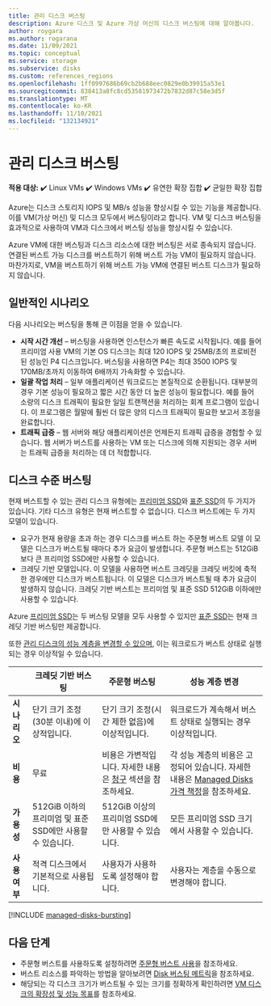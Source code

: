 ```yaml
---
title: 관리 디스크 버스팅
description: Azure 디스크 및 Azure 가상 머신의 디스크 버스팅에 대해 알아봅니다.
author: roygara
ms.author: rogarana
ms.date: 11/09/2021
ms.topic: conceptual
ms.service: storage
ms.subservice: disks
ms.custom: references_regions
ms.openlocfilehash: 1ff0997686b69cb2b688eec0829e0b39915a53e1
ms.sourcegitcommit: 838413a8fc8cd53581973472b7832d87c58e3d5f
ms.translationtype: MT
ms.contentlocale: ko-KR
ms.lasthandoff: 11/10/2021
ms.locfileid: "132134921"
---
```

# <a name="managed-disk-bursting"></a>관리 디스크 버스팅

**적용 대상:** :heavy_check_mark: Linux VMs :heavy_check_mark: Windows VMs :heavy_check_mark: 유연한 확장 집합 :heavy_check_mark: 균일한 확장 집합

Azure는 디스크 스토리지 IOPS 및 MB/s 성능을 향상시킬 수 있는 기능을 제공합니다. 이를 VM(가상 머신) 및 디스크 모두에서 버스팅이라고 합니다. VM 및 디스크 버스팅을 효과적으로 사용하여 VM과 디스크에서 버스팅 성능을 향상시킬 수 있습니다.

Azure VM에 대한 버스팅과 디스크 리소스에 대한 버스팅은 서로 종속되지 않습니다. 연결된 버스트 가능 디스크를 버스트하기 위해 버스트 가능 VM이 필요하지 않습니다. 마찬가지로, VM을 버스트하기 위해 버스트 가능 VM에 연결된 버스트 디스크가 필요하지 않습니다.

## <a name="common-scenarios"></a>일반적인 시나리오
다음 시나리오는 버스팅을 통해 큰 이점을 얻을 수 있습니다.
- **시작 시간 개선** – 버스팅을 사용하면 인스턴스가 빠른 속도로 시작됩니다. 예를 들어 프리미엄 사용 VM의 기본 OS 디스크는 최대 120 IOPS 및 25MB/초의 프로비전된 성능인 P4 디스크입니다. 버스팅을 사용하면 P4는 최대 3500 IOPS 및 170MB/초까지 이동하여 6배까지 가속화할 수 있습니다.
- **일괄 작업 처리** – 일부 애플리케이션 워크로드는 본질적으로 순환됩니다. 대부분의 경우 기본 성능이 필요하고 짧은 시간 동안 더 높은 성능이 필요합니다. 예를 들어 소량의 디스크 트래픽이 필요한 일일 트랜잭션을 처리하는 회계 프로그램이 있습니다. 이 프로그램은 월말에 훨씬 더 많은 양의 디스크 트래픽이 필요한 보고서 조정을 완료합니다.
- **트래픽 급증** – 웹 서버와 해당 애플리케이션은 언제든지 트래픽 급증을 경험할 수 있습니다. 웹 서버가 버스트를 사용하는 VM 또는 디스크에 의해 지원되는 경우 서버는 트래픽 급증을 처리하는 데 더 적합합니다. 

## <a name="disk-level-bursting"></a>디스크 수준 버스팅

현재 버스트할 수 있는 관리 디스크 유형에는 [프리미엄 SSD](disks-types.md#premium-ssds)와 [표준 SSD](disks-types.md#standard-ssds)의 두 가지가 있습니다. 기타 디스크 유형은 현재 버스트할 수 없습니다. 디스크 버스트에는 두 가지 모델이 있습니다.

- 요구가 현재 용량을 초과 하는 경우 디스크를 버스트 하는 주문형 버스트 모델 이 모델은 디스크가 버스트될 때마다 추가 요금이 발생합니다. 주문형 버스트는 512GiB보다 큰 프리미엄 SSD에만 사용할 수 있습니다.
- 크레딧 기반 모델입니다. 이 모델을 사용하면 버스트 크레딧을 크레딧 버킷에 축적한 경우에만 디스크가 버스트됩니다. 이 모델은 디스크가 버스트될 때 추가 요금이 발생하지 않습니다. 크레딧 기반 버스트는 프리미엄 및 표준 SSD 512GiB 이하에만 사용할 수 있습니다.

Azure [프리미엄 SSD](disks-types.md#premium-ssds)는 두 버스팅 모델을 모두 사용할 수 있지만 [표준 SSD](disks-types.md#standard-ssds)는 현재 크레딧 기반 버스팅만 제공합니다.

또한 [관리 디스크의 성능 계층을 변경할 수 있으며](disks-change-performance.md), 이는 워크로드가 버스트 상태로 실행되는 경우 이상적일 수 있습니다.

|  |크레딧 기반 버스팅  |주문형 버스팅  |성능 계층 변경  |
|---------|---------|---------|---------|
| **시나리오**|단기 크기 조정(30분 이내)에 이상적입니다.|단기 크기 조정(시간 제한 없음)에 이상적입니다.|워크로드가 계속해서 버스트 상태로 실행되는 경우 이상적입니다.|
|**비용**     |무료         |비용은 가변적입니다. 자세한 내용은 [청구](#billing) 섹션을 참조하세요.        |각 성능 계층의 비용은 고정되어 있습니다. 자세한 내용은 [Managed Disks 가격 책정](https://azure.microsoft.com/pricing/details/managed-disks/)을 참조하세요.         |
|**가용성**     |512GiB 이하의 프리미엄 및 표준 SSD에만 사용할 수 있습니다.         |512GiB 이상의 프리미엄 SSD에만 사용할 수 있습니다.         |모든 프리미엄 SSD 크기에서 사용할 수 있습니다.         |
|**사용 여부**     |적격 디스크에서 기본적으로 사용됩니다.         |사용자가 사용하도록 설정해야 합니다.         |사용자는 계층을 수동으로 변경해야 합니다.         |

[!INCLUDE [managed-disks-bursting](../../includes/managed-disks-bursting-2.md)]

## <a name="next-steps"></a>다음 단계

- 주문형 버스트를 사용하도록 설정하려면 [주문형 버스트 사용](disks-enable-bursting.md)을 참조하세요.
- 버스트 리소스를 파악하는 방법을 알아보려면 [Disk 버스팅 메트릭](disks-metrics.md)을 참조하세요.
- 해당되는 각 디스크 크기가 버스트될 수 있는 크기를 정확하게 확인하려면 [VM 디스크의 확장성 및 성능 목표](disks-scalability-targets.md)를 참조하세요.